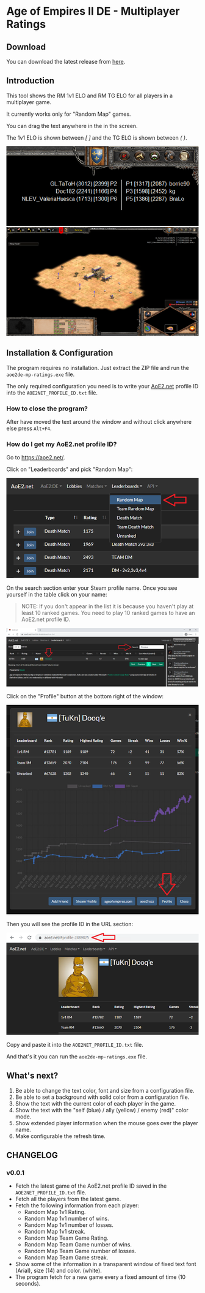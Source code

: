 # Age of Empires II DE - Multiplayer Ratings

## Download

You can download the latest release from [here](https://github.com/Dooque/aoe2-de-mp-ratings/archive/refs/tags/v0.0.1.zip).

## Introduction

This tool shows the RM 1v1 ELO and RM TG ELO for all players in a multiplayer game.

It currently works only for "Random Map" games.

You can drag the text anywhere in the in the screen.

The 1v1 ELO is shown between *[ ]* and the TG ELO is shown between *( )*.

![](./res/picture1.png)
![](./res/picture2.png)

## Installation & Configuration

The program requires no installation. Just extract the ZIP file and run the `aoe2de-mp-ratings.exe` file.

The only required configuration you need is to write your [AoE2.net](https://aoe2.net) profile ID into the `AOE2NET_PROFILE_ID.txt` file.

### How to close the program?

After have moved the text around the window and without click anywhere else press `Alt+F4`.

### How do I get my AoE2.net profile ID?

Go to https://aoe2.net/.

Click on "Leaderboards" and pick "Random Map":

![](./res/picture3.png)

On the search section enter your Steam profile name. Once you see yourself in the table click on your name:

> NOTE: If you don't appear in the list it is because you haven't play at least 10 ranked games. You need to play 10 ranked games to have an AoE2.net profile ID.

![](./res/picture4.png)

Click on the "Profile" button at the bottom right of the window:

![](./res/picture5.png)

Then you will see the profile ID in the URL section:

![](./res/picture6.png)

Copy and paste it into the `AOE2NET_PROFILE_ID.txt` file.

And that's it you can run the `aoe2de-mp-ratings.exe` file.

## What's next?

1. Be able to change the text color, font and size from a configuration file.
2. Be able to set a background with solid color from a configuration file.
3. Show the text with the current color of each player in the game.
4. Show the text with the "self (blue) / ally (yellow) / enemy (red)" color mode.
5. Show extended player information when the mouse goes over the player name.
6. Make configurable the refresh time.

## CHANGELOG

### v0.0.1

* Fetch the latest game of the AoE2.net profile ID saved in the `AOE2NET_PROFILE_ID.txt` file.
* Fetch all the players from the latest game.
* Fetch the following information from each player:
  * Random Map 1v1 Rating.
  * Random Map 1v1 number of wins.
  * Random Map 1v1 number of losses.
  * Random Map 1v1 streak.
  * Random Map Team Game Rating.
  * Random Map Team Game number of wins.
  * Random Map Team Game number of losses.
  * Random Map Team Game streak.
* Show some of the information in a transparent window of fixed text font (Arial), size (14) and color. (white).
* The program fetch for a new game every a fixed amount of time (10 seconds).
